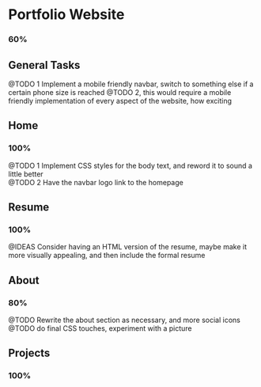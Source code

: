 # Portfolio Website  
### 60%  

## General Tasks
@TODO 1 Implement a mobile friendly navbar, switch to something else if a certain phone size is reached
@TODO 2, this would require a mobile friendly implementation of every aspect of the website, how exciting

## Home
### 100%
@TODO 1 Implement CSS styles for the body text, and reword it to sound a little better  
@TODO 2 Have the navbar logo link to the homepage  

## Resume 
### 100%
@IDEAS  Consider having an HTML version of the resume, maybe make it more visually appealing, and then include the formal resume

## About  
### 80%
@TODO  Rewrite the about section as necessary, and more social icons  
@TODO do final CSS touches, experiment with a picture  


## Projects  
### 100%  
